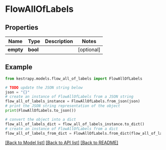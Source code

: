 # FlowAllOfLabels


## Properties

Name | Type | Description | Notes
------------ | ------------- | ------------- | -------------
**empty** | **bool** |  | [optional] 

## Example

```python
from kestrapy.models.flow_all_of_labels import FlowAllOfLabels

# TODO update the JSON string below
json = "{}"
# create an instance of FlowAllOfLabels from a JSON string
flow_all_of_labels_instance = FlowAllOfLabels.from_json(json)
# print the JSON string representation of the object
print(FlowAllOfLabels.to_json())

# convert the object into a dict
flow_all_of_labels_dict = flow_all_of_labels_instance.to_dict()
# create an instance of FlowAllOfLabels from a dict
flow_all_of_labels_from_dict = FlowAllOfLabels.from_dict(flow_all_of_labels_dict)
```
[[Back to Model list]](../README.md#documentation-for-models) [[Back to API list]](../README.md#documentation-for-api-endpoints) [[Back to README]](../README.md)


